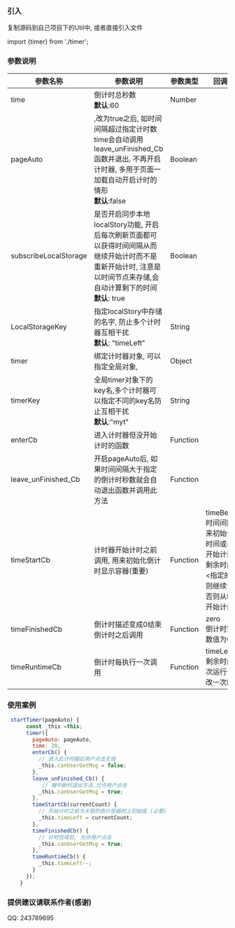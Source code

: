 ### 引入

复制源码到自己项目下的Util中, 或者直接引入文件

import {timer} from './timer';

### 参数说明

| 参数名称              | 参数说明                                                     | 参数类型 | 回调参数                                                     |
| --------------------- | ------------------------------------------------------------ | -------- | ------------------------------------------------------------ |
| time                  | 倒计时总秒数 <br />**默认**:60                               | Number   |                                                              |
| pageAuto              | ,改为true之后, 如时间间隔超过指定计时数time会自动调用leave_unFinished_Cb函数并退出, 不再开启计时器, 多用于页面一加载自动开启计时的情形<br />**默认**:false | Boolean  |                                                              |
| subscribeLocalStorage | 是否开启同步本地localStory功能, 开启后每次刷新页面都可以获得时间间隔从而继续开始计时而不是重新开始计时, 注意是以时间节点来存储,会自动计算剩下的时间<br />**默认**: true | Boolean  |                                                              |
| LocalStorageKey       | 指定localStory中存储的名字, 防止多个计时器互相干扰<br />**默认**: "timeLeft" | String   |                                                              |
| timer                 | 绑定计时器对象, 可以指定全局对象,                            | Object   |                                                              |
| timerKey              | 全局timer对象下的key名,多个计时器可以指定不同的key名防止互相干扰<br />**默认**:"myt" | String   |                                                              |
| enterCb               | 进入计时器但没开始计时的函数                                 | Function |                                                              |
| leave_unFinished_Cb   | 开启pageAuto后, 如果时间间隔大于指定的倒计时秒数就会自动退出函数并调用此方法 | Function |                                                              |
| timeStartCb           | 计时器开始计时之前调用, 用来初始化倒计时显示容器(重要)       | Function | timeBetween<br />时间间隔, 用来初始化剩余时间或者从新开始计数, 若剩余时间间隔<指定的time 则继续计数, 否则从time值开始计数 |
| timeFinishedCb        | 倒计时描述变成0结束倒计时之后调用                            | Function | zero<br />倒计时完成, 数值为0                                |
| timeRuntimeCb         | 倒计时每执行一次调用                                         | Function | timeLeft<br />剩余时间,每次运行一次更改一次时间              |

### 使用案例

```javascript
 startTimer(pageAuto) {
      const _this =this;
      timer({
        pageAuto: pageAuto,
        time: 20,
        enterCb() {
          // 进入此计时器后用户点击无效
          _this.canUserGetMsg = false;
        },
        leave_unFinished_Cb() {
           // 被中断时退出方法,允许用户点击
          _this.canUserGetMsg = true;
        },
        timeStartCb(currentCount) {
          // 开始计时之前为关联的倒计容器附上初始值 (必要)
          _this.timeLeft = currentCount;
        },
        timeFinishedCb() {
          // 计时完成后, 允许用户点击
          _this.canUserGetMsg = true;
        },
        timeRuntimeCb() {
          _this.timeLeft--;
        }
      });
    }
```

### 提供建议请联系作者(感谢)

QQ: 243789695